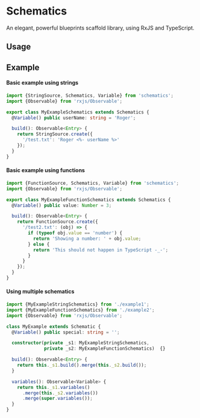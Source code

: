 # Schematics

An elegant, powerful blueprints scaffold library, using RxJS and TypeScript.

## Usage



## Example

#### Basic example using strings
```typescript
import {StringSource, Schematics, Variable} from 'schematics';
import {Observable} from 'rxjs/Observable';

export class MyExampleSchematics extends Schematics {
  @Variable() public userName: string = 'Roger';

  build(): Observable<Entry> {
    return StringSource.create({
      '/test.txt': 'Roger <%- userName %>'
    });
  }
}
```

#### Basic example using functions
```typescript
import {FunctionSource, Schematics, Variable} from 'schematics';
import {Observable} from 'rxjs/Observable';

export class MyExampleFunctionSchematics extends Schematics {
  @Variable() public value: Number = 3;

  build(): Observable<Entry> {
    return FunctionSource.create({
      '/test2.txt': (obj) => {
        if (typeof obj.value == 'number') {
          return 'Showing a number: ' + obj.value;
        } else {
          return 'This should not happen in TypeScript -_-';
        }
      }
    });
  }
}
```

#### Using multiple schematics
```typescript
import {MyExampleStringSchematics} from './example1';
import {MyExampleFunctionSchematics} from './example2';
import {Observable} from 'rxjs/Observable';

class MyExample extends Schematic {
  @Variable() public special: string = '';

  constructor(private _s1: MyExampleStringSchematics,
              private _s2: MyExampleFunctionSchematics)  {}

  build(): Observable<Entry> {
    return this._s1.build().merge(this._s2.build());
  }

  variables(): Observable<Variable> {
    return this._s1.variables()
      .merge(this._s2.variables())
      .merge(super.variables());
  }
}
```